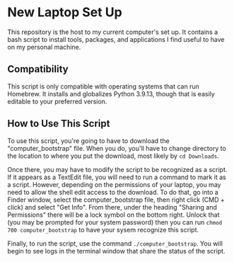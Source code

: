 # New Laptop Set Up

This repository is the host to my current computer's set up. It contains a bash script to install tools, packages, and applications I find useful to have on my personal machine.

## Compatibility

This script is only compatible with operating systems that can run Homebrew. It installs and globalizes Python 3.9.13, though that is easily editable to your preferred version.

## How to Use This Script

To use this script, you're going to have to download the "computer_bootstrap" file. When you do, you'll have to change directory to the location to where you put the download, most likely by `cd Downloads`.

Once there, you may have to modify the script to be recognized as a script. If it appears as a TextEdit file, you will need to run a command to mark it as a script. However, depending on the permissions of your laptop, you may need to allow the shell edit access to the download. To do that, go into a Finder window, select the computer_bootstrap file, then right click (CMD + click) and select "Get Info". From there, under the heading "Sharing and Permissions" there will be a lock symbol on the bottom right. Unlock that (you may be prompted for your system password) then you can run `chmod 700 computer_bootstrap` to have your sysem recognize this script.

Finally, to run the script, use the command `./computer_bootstrap`. You will begin to see logs in the terminal window that share the status of the script.
